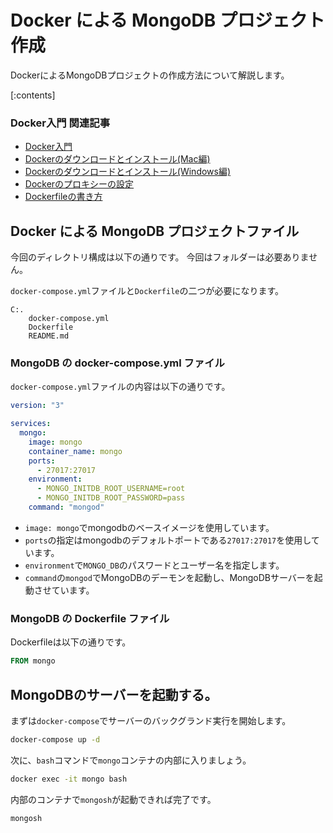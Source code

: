 


# Docker による MongoDB プロジェクト作成

DockerによるMongoDBプロジェクトの作成方法について解説します。

[:contents]

### Docker入門 関連記事

- [Docker入門](https://minegishirei.hatenablog.com/entry/2023/09/02/213936)
- [Dockerのダウンロードとインストール(Mac編)](https://minegishirei.hatenablog.com/entry/2023/09/03/143528)
- [Dockerのダウンロードとインストール(Windows編)](https://minegishirei.hatenablog.com/entry/2023/09/04/115946)
- [Dockerのプロキシーの設定](https://minegishirei.hatenablog.com/entry/2023/09/05/120827)
- [Dockerfileの書き方](https://minegishirei.hatenablog.com/entry/2023/09/11/102313)


## Docker による MongoDB プロジェクトファイル

今回のディレクトリ構成は以下の通りです。
今回はフォルダーは必要ありません。

`docker-compose.yml`ファイルと`Dockerfile`の二つが必要になります。

```
C:.
    docker-compose.yml
    Dockerfile
    README.md
```


### MongoDB の docker-compose.yml ファイル

`docker-compose.yml`ファイルの内容は以下の通りです。

```yml
version: "3"

services:
  mongo:
    image: mongo
    container_name: mongo 
    ports:
      - 27017:27017
    environment:
      - MONGO_INITDB_ROOT_USERNAME=root
      - MONGO_INITDB_ROOT_PASSWORD=pass
    command: "mongod"
```

- `image: mongo`でmongodbのベースイメージを使用しています。
- `ports`の指定はmongodbのデフォルトポートである`27017:27017`を使用しています。
- `environment`で`MONGO_DB`のパスワードとユーザー名を指定します。
- `command`の`mongod`でMongoDBのデーモンを起動し、MongoDBサーバーを起動させています。


### MongoDB の Dockerfile ファイル

Dockerfileは以下の通りです。

```Dockerfile
FROM mongo
```





## MongoDBのサーバーを起動する。

まずは`docker-compose`でサーバーのバックグランド実行を開始します。

```sh
docker-compose up -d
```

次に、`bash`コマンドで`mongo`コンテナの内部に入りましょう。

```sh
docker exec -it mongo bash
```

内部のコンテナで`mongosh`が起動できれば完了です。

```sh
mongosh
```


